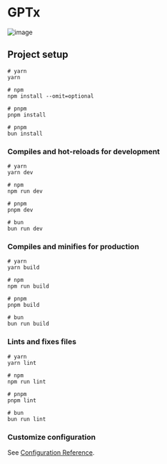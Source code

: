 # GPTx

![image](https://github.com/acrylic-style/GPTx-UI/assets/19150229/fcfd12f1-c629-4635-a3db-29fcd4b3673d)


## Project setup

```
# yarn
yarn

# npm
npm install --omit=optional

# pnpm
pnpm install

# pnpm
bun install
```

### Compiles and hot-reloads for development

```
# yarn
yarn dev

# npm
npm run dev

# pnpm
pnpm dev

# bun
bun run dev
```

### Compiles and minifies for production

```
# yarn
yarn build

# npm
npm run build

# pnpm
pnpm build

# bun
bun run build
```

### Lints and fixes files

```
# yarn
yarn lint

# npm
npm run lint

# pnpm
pnpm lint

# bun
bun run lint
```

### Customize configuration

See [Configuration Reference](https://vitejs.dev/config/).
